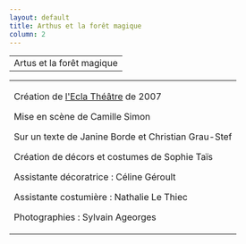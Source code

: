 ```yaml
---
layout: default
title: Arthus et la forêt magique
column: 2
---
```

<script type="text/javascript">
window.addEvent('load', function() {
    var imgs = [];
    imgs.push({file: 'elda1.jpg', title: '', desc: '', url: '#'});
    imgs.push({file: 'elda2.jpg', title: '', desc: '', url: '#'});
    imgs.push({file: 'elda3.jpg', title: '', desc: '', url: '#'});
    imgs.push({file: 'elda4.jpg', title: '', desc: '', url: '#'});
    imgs.push({file: 'elda5.jpg', title: '', desc: '', url: '#'});
    imgs.push({file: 'elda6.jpg', title: '', desc: '', url: '#'});
    imgs.push({file: 'eldamaquette.jpg', title: '', desc: '', url: '#'});
    var myshow = new Slideshow('slideshow', { 
        type: 'zoom',
        externals: 0,
        showTitleCaption: 1,
        captionHeight: 45,
        width: 200, 
        height: 400, 
        pan: 50,
        zoom: 50,
        loadingDiv: 1,
        resize: true,
        duration: [2000, 9000],
        transition: Fx.Transitions.Expo.easeOut,
        images: imgs, 
        path: '/images/ecla/'
    });

    myshow.caps.h2.setStyles({color: '#fff', fontSize: '13px'});
    myshow.caps.p.setStyles({color: '#ccc', fontSize: '11px'});
});
</script>
<tr>
    <td valign="top">
        <div>
            <table class="contentpaneopen">
                <tbody><tr>
                    <td class="contentheading" width="100%">
                        Artus et la forêt magique		
                    </td>
                </tr></tbody>
            </table>
            <table class="contentpaneopen">
                <tbody><tr>
                    <td valign="top" colspan="2">
                        <p>Création de <a href="http://www.ecla-theatre.com/" target="_blank">l'Ecla Théâtre</a> de 2007</p>
                        <p>Mise en scène de Camille Simon</p>
                        <p>Sur un texte de Janine Borde et Christian Grau-Stef</p>
                        <p>Création de décors et costumes de Sophie Taïs</p>
                        <p>Assistante décoratrice : Céline Géroult</p>
                        <p>Assistante costumière : Nathalie Le Thiec</p>
                        <p>Photographies : Sylvain Ageorges</p>
                    </td>
                </tr></tbody>
            </table>
            <span class="article_separator">&nbsp;</span>
        </div>
    </td>
</tr>

